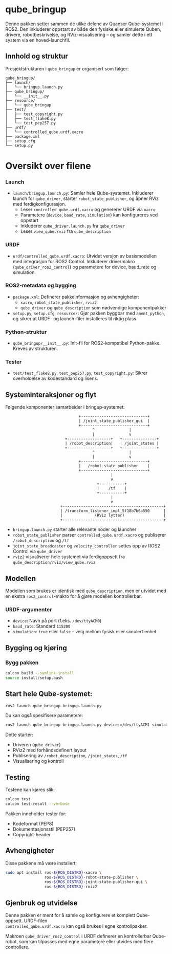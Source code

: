 # qube_bringup

Denne pakken setter sammen de ulike delene av Quanser Qube-systemet i ROS2. Den inkluderer oppstart av både den fysiske eller simulerte Quben, drivere, robotbeskrivelse, og RViz-visualisering – og samler dette i ett system via en hoved-launchfil.

## Innhold og struktur

Prosjektstrukturen i `qube_bringup` er organisert som følger:
```
qube_bringup/
├── launch/
│   └── bringup.launch.py
├── qube_bringup/
│   └── __init__.py
├── resource/
│   └── qube_bringup
├── test/
│   ├── test_copyright.py
│   ├── test_flake8.py
│   └── test_pep257.py
├── urdf/
│   └── controlled_qube.urdf.xacro
├── package.xml
├── setup.cfg
└── setup.py
```
# Oversikt over filene

### Launch

- `launch/bringup.launch.py`: Samler hele Qube-systemet. Inkluderer launch for `qube_driver`, starter `robot_state_publisher`, og åpner RViz med ferdigkonfigurasjon.
  - Leser `controlled_qube.urdf.xacro` og genererer URDF via `xacro`
  - Parametere (`device`, `baud_rate`, `simulation`) kan konfigureres ved oppstart
  - Inkluderer `qube_driver.launch.py` fra `qube_driver`
  - Leser `view_qube.rviz` fra `qube_description`

### URDF

- `urdf/controlled_qube.urdf.xacro`: Utvidet versjon av basismodellen med integrasjon for ROS2 Control. Inkluderer drivermakro (`qube_driver_ros2_control`) og parametere for device, baud_rate og simulation.

### ROS2-metadata og bygging

- `package.xml`: Definerer pakkeinformasjon og avhengigheter:
  - `xacro`, `robot_state_publisher`, `rviz2`
  - `qube_driver` og `qube_description` som nødvendige komponentpakker
- `setup.py`, `setup.cfg`, `resource/`: Gjør pakken byggbar med `ament_python`, og sikrer at URDF- og launch-filer installeres til riktig plass.

### Python-struktur

- `qube_bringup/__init__.py`: Init-fil for ROS2-kompatibel Python-pakke. Kreves av strukturen.

### Tester

- `test/test_flake8.py`, `test_pep257.py`, `test_copyright.py`: Sikrer overholdelse av kodestandard og lisens.

## Systeminteraksjoner og flyt

Følgende komponenter samarbeider i bringup-systemet:

```
                                +-----------------------------+
                                | /joint_state_publisher_gui  |
                                +-----------------------------+
                                      ^               |
                                      |               v
                          +-------------------+   +---------------+
                          | /robot_description|   | /joint_states |
                          +-------------------+   +---------------+
                                      ^               |
                                      |               v
                                +-----------------------------+
                                |   /robot_state_publisher    |
                                +-----------------------------+
                                              |
                                              v
                                        +-----------+
                                        |    /tf    |
                                        +-----------+
                                              |
                                              v
                        +--------------------------------------------+
                        | /transform_listener_impl_5f18b7b6a550      |
                        |              (RViz lytter)                 |
                        +--------------------------------------------+
 ```                       
- `bringup.launch.py` starter alle relevante noder og launcher
- `robot_state_publisher` parser `controlled_qube.urdf.xacro` og publiserer `/robot_description` og `/tf`
- `joint_state_broadcaster` og `velocity_controller` settes opp av ROS2 Control via `qube_driver`
- `rviz2` visualiserer hele systemet via ferdigoppsett fra `qube_description/rviz/view_qube.rviz`

## Modellen

Modellen som brukes er identisk med `qube_description`, men er utvidet med en ekstra `ros2_control`-makro for å gjøre modellen kontrollerbar.

### URDF-argumenter

- `device`: Navn på port (f.eks. `/dev/ttyACM0`)
- `baud_rate`: Standard `115200`
- `simulation`: `true` eller `false` – velg mellom fysisk eller simulert enhet

## Bygging og kjøring

### Bygg pakken

```bash
colcon build --symlink-install
source install/setup.bash
```

## Start hele Qube-systemet:

```bash
ros2 launch qube_bringup bringup.launch.py
```

Du kan også spesifisere parametere:

```bash
ros2 launch qube_bringup bringup.launch.py device:=/dev/ttyACM1 simulation:=false
```

Dette starter:

- Driveren (`qube_driver`)
- RViz2 med forhåndsdefinert layout
- Publisering av `/robot_description`, `/joint_states`, `/tf`
- Visualisering og kontroll

## Testing

Testene kan kjøres slik:

```bash
colcon test
colcon test-result --verbose
```

Pakken inneholder tester for:

- Kodeformat (PEP8)
- Dokumentasjonsstil (PEP257)
- Copyright-header

## Avhengigheter

Disse pakkene må være installert:

```bash
sudo apt install ros-${ROS_DISTRO}-xacro \
                 ros-${ROS_DISTRO}-robot-state-publisher \
                 ros-${ROS_DISTRO}-joint-state-publisher-gui \
                 ros-${ROS_DISTRO}-rviz2
```

## Gjenbruk og utvidelse

Denne pakken er ment for å samle og konfigurere et komplett Qube-oppsett. URDF-filen  
`controlled_qube.urdf.xacro` kan også brukes i egne kontrollpakker.

Makroen `qube_driver_ros2_control` i URDF definerer en kontrollerbar Qube-robot, som kan tilpasses med egne parametere eller utvides med flere controllere.

